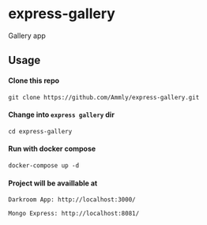 # express-gallery
Gallery app


## Usage

#### Clone this repo

    git clone https://github.com/Ammly/express-gallery.git

#### Change into `express gallery` dir

    cd express-gallery

#### Run with docker compose

    docker-compose up -d

#### Project will be availlable at

    Darkroom App: http://localhost:3000/

    Mongo Express: http://localhost:8081/